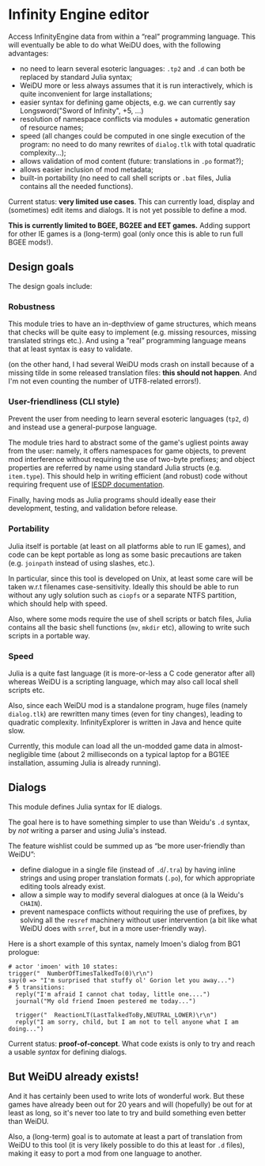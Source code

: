 # Infinity Engine editor

Access InfinityEngine data from within a “real” programming language.
This will eventually be able to do what WeiDU does, with the following
advantages:

 - no need to learn several esoteric languages: `.tp2` and `.d` can both
   be replaced by standard Julia syntax;
 - WeiDU more or less always assumes that it is run interactively, which
   is quite inconvenient for large installations;
 - easier syntax for defining game objects, e.g. we can currently say
    Longsword("Sword of Infinity", +5, ...)
 - resolution of namespace conflicts via modules + automatic generation of
   resource names;
 - speed (all changes could be computed in one single execution of the program:
   no need to do many rewrites of `dialog.tlk` with total
   quadratic complexity...);
 - allows validation of mod content (future: translations in `.po` format?);
 - allows easier inclusion of mod metadata;
 - built-in portability (no need to call shell scripts or `.bat` files,
   Julia contains all the needed functions).


Current status: **very limited use cases**. This can currently load,
display and (sometimes) edit items and dialogs. It is not yet possible to
define a mod.

**This is currently limited to BGEE, BG2EE and EET games.**
Adding support for other IE games is a (long-term) goal
(only once this is able to run full BGEE mods!).

## Design goals
The design goals include:

### Robustness

This module tries to have an in-depth­view of game structures,
which means that checks will be quite easy to implement
(e.g. missing resources, missing translated strings etc.).
And using a “real” programming language means that at least
syntax is easy to validate.

(on the other hand, I had several WeiDU mods crash on install
because of a missing tilde in some released translation files:
**this should not happen**. And I'm not even counting the number of
UTF8-related errors!).

### User-friendliness (CLI style)

Prevent the user from needing to learn several esoteric languages (`tp2`,
`d`) and instead use a general-purpose language.

The module tries hard to abstract some of the game's ugliest points away
from the user: namely, it offers namespaces for game objects, to prevent
mod interference without requiring the use of two-byte prefixes;
and object properties are referred by name using standard Julia structs
(e.g. `item.type`).
This should help in writing efficient (and robust) code without requiring
frequent use of [IESDP documentation](https://gibberlings3.github.io/iesdp).

Finally, having mods as Julia programs should ideally ease their
development, testing, and validation before release.

### Portability

Julia itself is portable (at least on all platforms able to run IE
games), and code can be kept portable as long as some basic precautions
are taken (e.g. `joinpath` instead of using slashes, etc.).

In particular, since this tool is developed on Unix, at
least some care will be taken w.r.t filenames case-sensitivity.
Ideally this should be able to run without any ugly solution such as
`ciopfs` or a separate NTFS partition, which should help with speed.

Also, where some mods require the use of shell scripts or batch files,
Julia contains all the basic shell functions (`mv`, `mkdir` etc),
allowing to write such scripts in a portable way.

### Speed

Julia is a quite fast language (it is more-or-less a C code generator
after all) whereas WeiDU is a scripting language,
which may also call local shell scripts etc.

Also, since each WeiDU mod is a standalone program, huge files
(namely `dialog.tlk`) are rewritten many times (even for tiny
changes), leading to quadratic complexity. InfinityExplorer is written
in Java and hence quite slow.

Currently, this module can load all the un-modded game data
in almost-negligible time (about 2 milliseconds on a typical laptop
for a BG1EE installation, assuming Julia is already running).

## Dialogs

This module defines Julia syntax for IE dialogs.

The goal here is to have something simpler to use than Weidu's `.d`
syntax, by *not* writing a parser and using Julia's instead.

The feature wishlist could be summed up as “be more user-friendly than
WeiDU”:
 - define dialogue in a single file (instead of `.d`/`.tra`) by having
   inline strings and using proper translation formats (`.po`),
   for which appropriate editing tools already exist.
 - allow a simple way to modify several dialogues at once (à la Weidu's
   `CHAIN`).
 - prevent namespace conflicts without requiring the use of prefixes,
   by solving all the `resref` machinery without user intervention
   (a bit like what WeiDU does with `srref`, but in a more user-friendly
   way).

Here is a short example of this syntax, namely Imoen's dialog from BG1
prologue:
```text/julia
# actor 'imoen' with 10 states:
trigger("  NumberOfTimesTalkedTo(0)\r\n")
say(0 => "I'm surprised that stuffy ol' Gorion let you away...")
# 5 transitions: 
  reply("I'm afraid I cannot chat today, little one....")
  journal("My old friend Imoen pestered me today...")
 
  trigger("  ReactionLT(LastTalkedToBy,NEUTRAL_LOWER)\r\n")
  reply("I am sorry, child, but I am not to tell anyone what I am doing...")
```

Current status: **proof-of-concept**. What code exists is only to try and
reach a usable *syntax* for defining dialogs.

## But WeiDU already exists!

And it has certainly been used to write lots of wonderful work. But these
games have already been out for 20 years and will (hopefully) be out for
at least as long, so it's never too late to try and build something even
better than WeiDU.

Also, a (long-term) goal is to automate at least a part of translation
from WeiDU to this tool (it is very likely possible to do this at least
for `.d` files), making it easy to port a mod from one language to
another.
